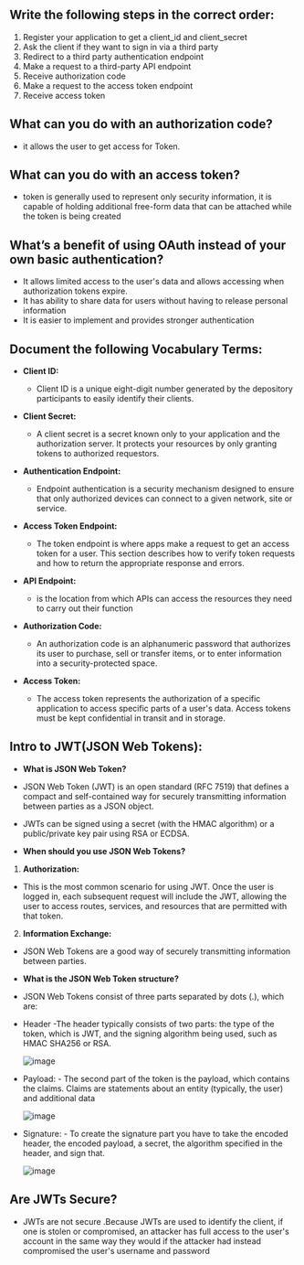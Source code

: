 ## Write the following steps in the correct order:
1. Register your application to get a client_id and client_secret
2. Ask the client if they want to sign in via a third party 
3. Redirect to a third party authentication endpoint
4. Make a request to a third-party API endpoint 
5. Receive authorization code
6. Make a request to the access token endpoint
7. Receive access token


## What can you do with an authorization code?
  - it allows the user to get access  for Token.

## What can you do with an access token?
-  token is generally used to represent only security information, it is capable of holding additional free-form data that can be attached while the token is being created

## What’s a benefit of using OAuth instead of your own basic authentication? 
- It allows limited access to the user's data and allows accessing when authorization tokens expire. 
- It has ability to share data for users without having to release personal information
- It is easier to implement and provides stronger authentication


## Document the following Vocabulary Terms:
 - **Client ID:**
   - Client ID is a unique eight-digit number generated by the depository participants to easily identify their clients.
   
 - **Client Secret:**
   - A client secret is a secret known only to your application and the authorization server. It protects your resources by only granting tokens to authorized requestors.
  
 - **Authentication Endpoint:**
    - Endpoint authentication is a security mechanism designed to ensure that only authorized devices can connect to a given network, site or service. 
    
 - **Access Token Endpoint:**
    - The token endpoint is where apps make a request to get an access token for a user. This section describes how to verify token requests and how to return the appropriate response and errors.

 - **API Endpoint:**
    -  is the location from which APIs can access the resources they need to carry out their function
    
 - **Authorization Code:**
    - An authorization code is an alphanumeric password that authorizes its user to purchase, sell or transfer items, or to enter information into a security-protected space.

 - **Access Token:**
   -  The access token represents the authorization of a specific application to access specific parts of a user's data. Access tokens must be kept confidential in transit and in storage.



## Intro to JWT(JSON Web Tokens):
 - **What is JSON Web Token?**
  - JSON Web Token (JWT) is an open standard (RFC 7519) that defines a compact and self-contained way for securely transmitting information between parties as a JSON object.
  - JWTs can be signed using a secret (with the HMAC algorithm) or a public/private key pair using RSA or ECDSA.

 - **When should you use JSON Web Tokens?**
  1. **Authorization:**
   -  This is the most common scenario for using JWT. Once the user is logged in, each subsequent request will include the JWT, allowing the user to access routes, services, and resources that are permitted with that token.
  2. **Information Exchange:**
   - JSON Web Tokens are a good way of securely transmitting information between parties. 

 - **What is the JSON Web Token structure?**
  - JSON Web Tokens consist of three parts separated by dots (.), which are:
   - Header
    -The header typically consists of two parts: the type of the token, which is JWT, and the signing algorithm being used, such as HMAC SHA256 or RSA.
    
      ![image](https://user-images.githubusercontent.com/79833733/124395864-3c3fe380-dd0f-11eb-8b76-933b1b4b832f.png)

   - Payload:
    - The second part of the token is the payload, which contains the claims. Claims are statements about an entity (typically, the user) and additional data

     ![image](https://user-images.githubusercontent.com/79833733/124395961-b53f3b00-dd0f-11eb-8506-5e72ccbebb28.png)

   - Signature:
    - To create the signature part you have to take the encoded header, the encoded payload, a secret, the algorithm specified in the header, and sign that.

     ![image](https://user-images.githubusercontent.com/79833733/124395997-d6079080-dd0f-11eb-8a84-7714e62a5b69.png)
     
     
 ## Are JWTs Secure?
   - JWTs are not secure .Because JWTs are used to identify the client, if one is stolen or compromised, an attacker has full access to the user's account in the same way they would if the attacker had instead compromised the user's username and password









